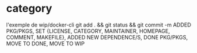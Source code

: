 # category
l'exemple de wip/docker-cli
git add . && git status && git commit -m ADDED PKG/PKGS, SET {LICENSE, CATEGORY, MAINTAINER, HOMEPAGE, COMMENT, MAKEFILE}, ADDED NEW DEPENDENCE/S, DONE PKG/PKGS, MOVE TO DONE, MOVE TO WIP
